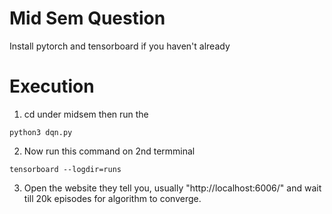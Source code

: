# Mid Sem Question


Install pytorch and tensorboard if you haven't already



# Execution

1. cd under midsem then run the
```
python3 dqn.py
```

2. Now run this command on 2nd termminal

```
tensorboard --logdir=runs
```

3. Open the website they tell you, usually "http://localhost:6006/" and wait till 20k episodes for algorithm to converge.

